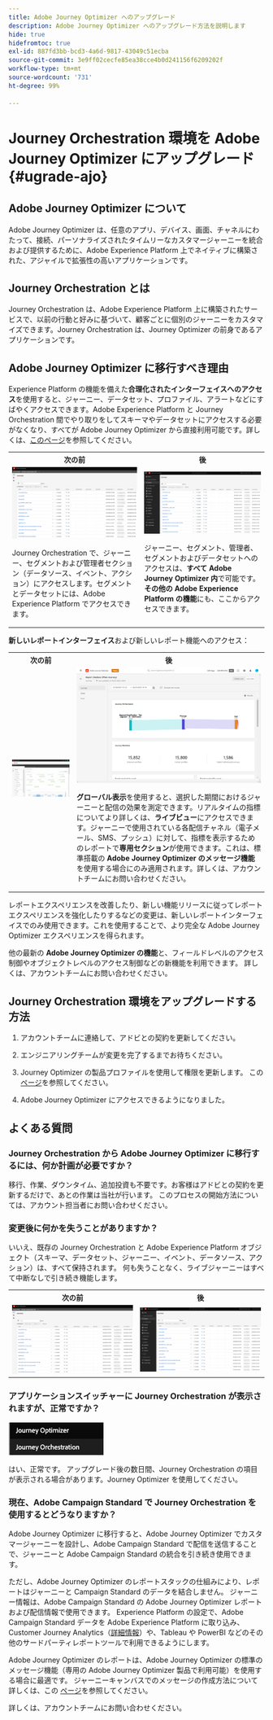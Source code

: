```yaml
---
title: Adobe Journey Optimizer へのアップグレード
description: Adobe Journey Optimizer へのアップグレード方法を説明します
hide: true
hidefromtoc: true
exl-id: 887fd3bb-bcd3-4a6d-9817-43049c51ecba
source-git-commit: 3e9ff02cecfe85ea38cce4b0d241156f6209202f
workflow-type: tm+mt
source-wordcount: '731'
ht-degree: 99%

---
```


# Journey Orchestration 環境を Adobe Journey Optimizer にアップグレード{#ugrade-ajo}

## Adobe Journey Optimizer について

Adobe Journey Optimizer は、任意のアプリ、デバイス、画面、チャネルにわたって、接続、パーソナライズされたタイムリーなカスタマージャーニーを統合および提供するために、Adobe Experience Platform 上でネイティブに構築された、アジャイルで拡張性の高いアプリケーションです。

## Journey Orchestration とは

Journey Orchestration は、Adobe Experience Platform 上に構築されたサービスで、以前の行動と好みに基づいて、顧客ごとに個別のジャーニーをカスタマイズできます。Journey Orchestration は、Journey Optimizer の前身であるアプリケーションです。

## Adobe Journey Optimizer に移行すべき理由

Experience Platform の機能を備えた&#x200B;**合理化されたインターフェイスへのアクセス**&#x200B;を使用すると、ジャーニー、データセット、プロファイル、アラートなどにすばやくアクセスできます。Adobe Experience Platform と Journey Orchestration 間でやり取りをしてスキーマやデータセットにアクセスする必要がなくなり、すべてが Adobe Journey Optimizer から直接利用可能です。詳しくは、[このページ](https://experienceleague.adobe.com/docs/journey-optimizer/using/get-started/user-interface.html?lang=ja)を参照してください。

<table>
<tr>
<th>次の前</th>
<th>後</th>
</tr>
<tr>
<td><img src="../assets/migration-ajo-1.png"><p>Journey Orchestration で、ジャーニー、セグメントおよび管理者セクション（データソース、イベント、アクション）にアクセスします。セグメントとデータセットには、Adobe Experience Platform でアクセスできます。 </p></td>
<td><img src="../assets/migration-ajo-2.png"><p>ジャーニー、セグメント、管理者、セグメントおよびデータセットへのアクセスは、<strong>すべて Adobe Journey Optimizer 内</strong>で可能です。<strong>その他の Adobe Experience Platform の機能</strong>にも、ここからアクセスできます。</p></td>
</tr>
</table>

**新しいレポートインターフェイス**&#x200B;および新しいレポート機能へのアクセス：

<table>
<tr>
<th>次の前</th>
<th>後</th>
</tr>
<tr>
<td><img src="../assets/migration-ajo-5.png"></td>
<td><img src="../assets/migration-ajo-6.png"><p><strong>グローバル表示</strong>を使用すると、選択した期間におけるジャーニーと配信の効果を測定できます。リアルタイムの指標についてより詳しくは、<strong>ライブビュー</strong>にアクセスできます。ジャーニーで使用されている各配信チャネル（電子メール、SMS、プッシュ）に対して、指標を表示するためのレポートで<strong>専用セクション</strong>が使用できます。これは、標準搭載の <strong>Adobe Journey Optimizer のメッセージ機能</strong>を使用する場合にのみ適用されます。詳しくは、アカウントチームにお問い合わせください。</p></td>
</tr>
</table>

レポートエクスペリエンスを改善したり、新しい機能リリースに従ってレポートエクスペリエンスを強化したりするなどの変更は、新しいレポートインターフェイスでのみ使用できます。これを使用することで、より完全な Adobe Journey Optimizer エクスペリエンスを得られます。

他の最新の **Adobe Journey Optimizer の機能**&#x200B;と、フィールドレベルのアクセス制御やオブジェクトレベルのアクセス制御などの新機能を利用できます。 詳しくは、アカウントチームにお問い合わせください。

## Journey Orchestration 環境をアップグレードする方法

1. アカウントチームに連絡して、アドビとの契約を更新してください。

1. エンジニアリングチームが変更を完了するまでお待ちください。

1. Journey Optimizer の製品プロファイルを使用して権限を更新します。 この[ページ](https://experienceleague.adobe.com/docs/journey-optimizer/using/administration/ootb-product-profiles.html?lang=ja)を参照してください。

1. Adobe Journey Optimizer にアクセスできるようになりました。

## よくある質問

### Journey Orchestration から Adobe Journey Optimizer に移行するには、何か計画が必要ですか？

移行、作業、ダウンタイム、追加投資も不要です。お客様はアドビとの契約を更新するだけで、あとの作業は当社が行います。 このプロセスの開始方法については、アカウント担当者にお問い合わせください。

### 変更後に何かを失うことがありますか？

いいえ、既存の Journey Orchestration と Adobe Experience Platform オブジェクト（スキーマ、データセット、ジャーニー、イベント、データソース、アクション）は、すべて保持されます。 何も失うことなく、ライブジャーニーはすべて中断なしで引き続き機能します。

<table>
<tr>
<th>次の前</th>
<th>後</th>
</tr>
<tr>
<td><img src="../assets/migration-ajo-7.png"></td>
<td><img src="../assets/migration-ajo-8.png"></td>
</tr>
</table>

### アプリケーションスイッチャーに Journey Orchestration が表示されますが、正常ですか？

![](../assets/migration-ajo-9.png)

はい、正常です。 アップグレード後の数日間、Journey Orchestration の項目が表示される場合があります。Journey Optimizer を使用してください。

### 現在、Adobe Campaign Standard で Journey Orchestration を使用するとどうなりますか？

Adobe Journey Optimizer に移行すると、Adobe Journey Optimizer でカスタマージャーニーを設計し、Adobe Campaign Standard で配信を送信することで、ジャーニーと Adobe Campaign Standard の統合を引き続き使用できます。

ただし、Adobe Journey Optimizer のレポートスタックの仕組みにより、レポートはジャーニーと Campaign Standard のデータを結合しません。 ジャーニー情報は、Adobe Campaign Standard の Adobe Journey Optimizer レポートおよび配信情報で使用できます。 Experience Platform の設定で、Adobe Campaign Standard データを Adobe Experience Platform に取り込み、Customer Journey Analytics（[詳細情報](https://business.adobe.com/jp/products/experience-platform/customer-journey-analytics.html)）や、Tableau や PowerBI などのその他のサードパーティレポートツールで利用できるようにします。

Adobe Journey Optimizer のレポートは、Adobe Journey Optimizer の標準のメッセージ機能（専用の Adobe Journey Optimizer 製品で利用可能）を使用する場合に最適です。 ジャーニーキャンバスでのメッセージの作成方法について詳しくは、この [ページ](https://experienceleague.adobe.com/docs/journey-optimizer/using/messages/messages-in-journeys.html?lang=ja)を参照してください。

詳しくは、アカウントチームにお問い合わせください。
